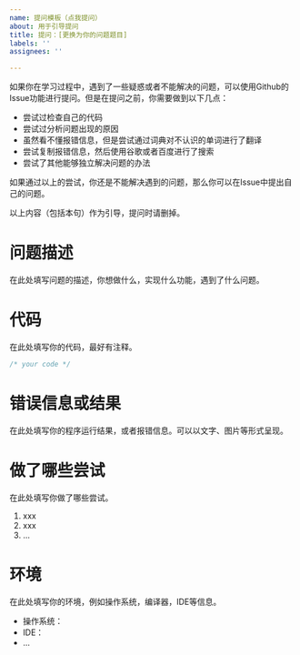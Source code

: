 ```yaml
---
name: 提问模板（点我提问）
about: 用于引导提问
title: 提问：[更换为你的问题题目]
labels: ''
assignees: ''

---
```


如果你在学习过程中，遇到了一些疑惑或者不能解决的问题，可以使用Github的Issue功能进行提问。但是在提问之前，你需要做到以下几点：

- 尝试过检查自己的代码
- 尝试过分析问题出现的原因
- 虽然看不懂报错信息，但是尝试通过词典对不认识的单词进行了翻译
- 尝试复制报错信息，然后使用谷歌或者百度进行了搜索
- 尝试了其他能够独立解决问题的办法

如果通过以上的尝试，你还是不能解决遇到的问题，那么你可以在Issue中提出自己的问题。

以上内容（包括本句）作为引导，提问时请删掉。

# 问题描述
在此处填写问题的描述，你想做什么，实现什么功能，遇到了什么问题。

# 代码
在此处填写你的代码，最好有注释。
```c
/* your code */
```

# 错误信息或结果
在此处填写你的程序运行结果，或者报错信息。可以以文字、图片等形式呈现。

# 做了哪些尝试
在此处填写你做了哪些尝试。
1. xxx
2. xxx
3. ...

# 环境
在此处填写你的环境，例如操作系统，编译器，IDE等信息。
- 操作系统：
- IDE：
- ...
